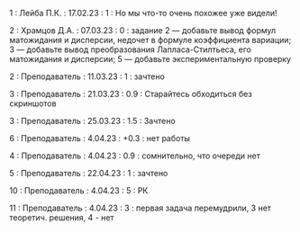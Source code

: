 1 : Лейба П.К. : 17.02.23 : 1 : Но мы что-то очень похожее уже видели!

2 : Храмцов Д.А. : 07.03.23 : 0 : задание 2 — добавьте вывод формул матожидания и дисперсии, недочет в формуле коэффициента вариации; 3 — добавьте вывод преобразования Лапласа-Стилтьеса, его матожидания и дисперсии; 5 — добавьте экспериментальную проверку

2 : Преподаватель : 11.03.23 : 1 : зачтено

3 : Преподаватель : 21.03.23 : 0.9 : Старайтесь обходиться без скриншотов

3 : Преподаватель : 25.03.23 : 1.5 : Зачтено

6 : Преподаватель : 4.04.23 : +0.3 : нет работы

4 : Преподаватель : 4.04.23 : 0.9 : сомнительно, что очереди нет

5 : Преподаватель : 22.04.23 : 1 : зачтено

10 : Преподаватель : 4.04.23 : 5 : РК

11 : Преподаватель : 4.04.23 : 3 : первая задача перемудрили, 3 нет теоретич. решения, 4 - нет
